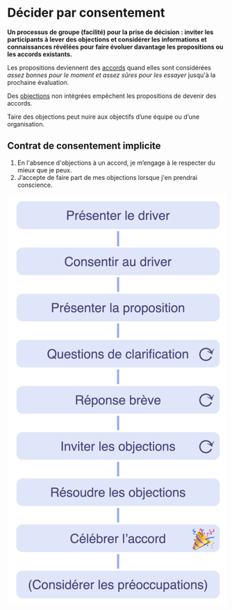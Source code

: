 # Décider par consentement

<summary>
<strong>Un processus de groupe (facilité) pour la prise de décision : inviter les participants à lever des objections et considérer les informations et connaissances révélées pour faire évoluer davantage les propositions ou les accords existants.</strong>
</summary>

Les propositions deviennent des [accords](glossary:agreement) quand elles sont considérées *assez bonnes pour le moment et assez sûres pour les essayer* jusqu'à la prochaine évaluation.

Des [objections](glossary:objection) non intégrées empêchent les propositions de devenir des accords.

Taire des objections peut nuire aux objectifs d’une équipe ou d’une organisation.

## Contrat de consentement implicite

1. En l'absence d'objections à un accord, je m’engage à le respecter du mieux que je peux.
2. J’accepte de faire part de mes objections lorsque j'en prendrai conscience.

![Décider par consentement](img/agreements/consent-decision-making.png)